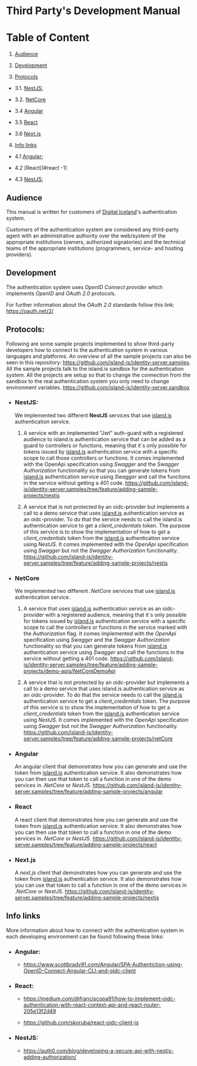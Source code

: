 # Third Party's Development Manual

# Table of Content

1. [Audience](#audience)

2. [Development](#development)

3. [Protocols](#protocols)

- 3.1. [NestJS:](#nestjs)

- 3.2. [NetCore](#netcore)

- 3.4 [Angular](#angular)

- 3.5 [React](#react)

- 3.6 [Next.js](#nextjs)

4. [Info links](#info-links)

- 4.1 [Angular:](#angular-1)

- 4.2 [React](#react -1)

- 4.3 [NestJS:](#nestjs)

## <a name="audience"></a>Audience

This manual is written for customers of [Digital Iceland](https://island.is/)'s authentication system.

Customers of the authentication system are considered any third-party agent with an administrative authority over the web/system of the appropriate institutions (owners, authorized signatories) and the technical teams of the appropriate institutions (programmers, service- and hosting providers).

## <a name="development"></a>Development

The authentication system uses _OpenID Connect provider_ which implements _OpenID_ and _OAuth 2.0_ protocols.

For further information about the _OAuth 2.0_ standards follow this link: <https://oauth.net/2/>

## <a name="protocols"></a>Protocols:

Following are some sample projects implemented to show third-party developers how to connect to the authentication system in various languages and platforms.
An overview of all the sample projects can also be seen in this repository:
<https://github.com/island-is/identity-server.samples>.
All the sample projects talk to the island.is sandbox for the authentication system.
All the projects are setup so that to change the connection from the sandbox to the real authentication system you only need to change environment variables.
<https://github.com/island-is/identity-server.sandbox>

- ### <a name="nestjs"></a>NestJS:

  We implemented two different **NestJS** services that use [island.is](https://island.is/) authentication service.

  1.  A service with an implemented "Jwt" auth-guard with a registered audience to island.is authentication service that can be added as a guard to controllers or functions, meaning that it´s only possible for tokens issued by [island.is](https://island.is/) authentication service with a specific scope to call those controllers or functions.
      It comes implemented with the OpenApi specification using _Swagger_ and the _Swagger Authorization_ functionality so that you can generate tokens from [island.is](https://island.is/) authentication service using _Swagger_ and call the functions in the service without getting a 401 code.
      <https://github.com/island-is/identity-server.samples/tree/feature/adding-sample-projects/nestjs>

  2.  A service that is not protected by an oidc-provider but implements a call to a demo service that uses [island.is](https://island.is/) authentication service as an oidc-provider. To do that the service needs to call the island.is authentication service to get a _client_credentials_ token. The purpose of this service is to show the implementation of how to get a _client_credentials_ token from the [island.is](https://island.is/) authentication service using _NestJS_.
      It comes implemented with the _OpenApi_ specification using _Swagger_ but not the _Swagger Authorization_ functionality.
      <https://github.com/island-is/identity-server.samples/tree/feature/adding-sample-projects/nestjs>

- ### <a name="netcore"></a>NetCore

  We implemented two different _.NetCore_ services that use [island.is](https://island.is/) authentication service.

  1.  A service that uses [island.is](https://island.is/) authentication service as an oidc-provider with a registered audience, meaning that it´s only possible for tokens issued by [island.is](https://island.is/) authentication service with a specific scope to call the controllers or functions in the service marked with the _Authorization_ flag.
      It comes implemented with the _OpenApi_ specification using _Swagger_ and the _Swagger Authorization_ functionality so that you can generate tokens from [island.is](https://island.is/) authentication service using _Swagger_ and call the functions in the service without getting a 401 code.
      <https://github.com/island-is/identity-server.samples/tree/feature/adding-sample-projects/demo-apis/NetCoreDemoApi>

  2.  A service that is not protected by an oidc-provider but implements a call to a demo service that uses island.is authentication service as an oidc-provider.
      To do that the service needs to call the [island.is](https://island.is/) authentication service to get a _client_credentials_ token.
      The purpose of this service is to show the implementation of how to get a _client_credentials_ token from the [island.is](https://island.is/) authentication service using _NestJS_.
      It comes implemented with the _OpenApi_ specification using _Swagger_ but not the _Swagger Authorization_ functionality.
      <https://github.com/island-is/identity-server.samples/tree/feature/adding-sample-projects/netCore>

- ### <a name="angular"></a>Angular

  An angular client that demonstrates how you can generate and use the token from [island.is](https://island.is/) authentication service.
  It also demonstrates how you can then use that token to call a function in one of the demo services in _.NetCore_ or _NestJS_.
  <https://github.com/island-is/identity-server.samples/tree/feature/adding-sample-projects/angular>

- ### <a name="react"></a>React

  A react client that demonstrates how you can generate and use the token from [island.is](https://island.is/) authentication service.
  It also demonstrates how you can then use that token to call a function in one of the demo services in _.NetCore_ or _NestJS_.
  <https://github.com/island-is/identity-server.samples/tree/feature/adding-sample-projects/react>

- ### <a name="nextjs"></a>Next.js

  A _next.js_ client that demonstrates how you can generate and use the token from [island.is](https://island.is/) authentication service.
  It also demonstrates how you can use that token to call a function in one of the demo services in _.NetCore_ or _NestJS_.
  <https://github.com/island-is/identity-server.samples/tree/feature/adding-sample-projects/nextjs>

## <a name="info-links"></a>Info links

More information about how to connect with the authentication system in each developing environment can be found following these links:

- ### <a name="angular -1"></a>Angular:

  - <https://www.scottbrady91.com/Angular/SPA-Authentiction-using-OpenID-Connect-Angular-CLI-and-oidc-client>

- ### <a name="react -1"></a>React:

  - <https://medium.com/@franciscopa91/how-to-implement-oidc-authentication-with-react-context-api-and-react-router-205e13f2d49>

  - <https://github.com/skoruba/react-oidc-client-js>

- ### <a name="nestjs"></a>NestJS:

  - <https://auth0.com/blog/developing-a-secure-api-with-nestjs-adding-authorization/>
